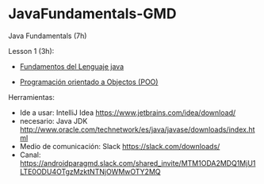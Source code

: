 # JavaFundamentals-GMD
Java Fundamentals (7h)

Lesson 1 (3h):

- [Fundamentos del Lenguaje java](https://github.com/TeclaLabsPeruTraining/Java-Fundamentals-GMD/blob/Lesson1/Fundamentos%20Java.md)

- [Programación orientado a Objectos (POO)](https://github.com/TeclaLabsPeruTraining/Java-Fundamentals-GMD/blob/Lesson1/POO.md)


Herramientas:

 - Ide a usar: IntelliJ Idea https://www.jetbrains.com/idea/download/
 - necesario: Java JDK http://www.oracle.com/technetwork/es/java/javase/downloads/index.html
 - Medio de comunicación: Slack https://slack.com/downloads/
 - Canal: https://androidparagmd.slack.com/shared_invite/MTM1ODA2MDQ1MjU1LTE0ODU4OTgzMzktNTNjOWMwOTY2MQ



